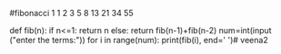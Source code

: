 #fibonacci 1 1 2 3 5 8 13 21 34 55

def fib(n):
    if n<=1:
        return n
    else:
        return fib(n-1)+fib(n-2)
num=int(input ("enter the terms:"))
for i in range(num):
    print(fib(i), end=' ')# veena2
